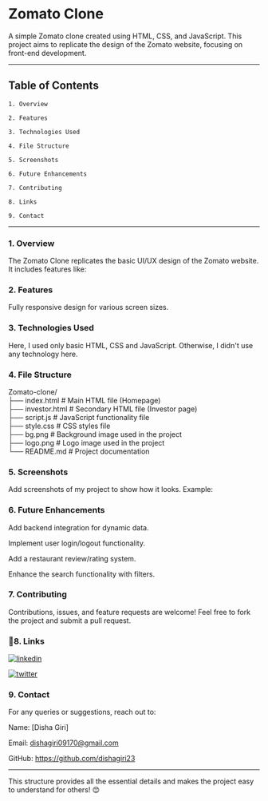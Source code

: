 # Zomato Clone

A simple Zomato clone created using HTML, CSS, and JavaScript. This project aims to replicate the design of the Zomato website, focusing on front-end development.


---

## Table of Contents

    1. Overview

    2. Features

    3. Technologies Used

    4. File Structure

    5. Screenshots

    6. Future Enhancements

    7. Contributing

    8. Links

    9. Contact




---

### 1. Overview

The Zomato Clone replicates the basic UI/UX design of the Zomato website. It includes features like:



### 2. Features

Fully responsive design for various screen sizes.


### 3. Technologies Used

Here, I used only basic HTML, CSS and JavaScript. Otherwise, I didn't use any technology here.



### 4. File Structure

Zomato-clone/  
├── index.html         # Main HTML file (Homepage)  
├── investor.html      # Secondary HTML file (Investor page)  
├── script.js          # JavaScript functionality file  
├── style.css          # CSS styles file  
├── bg.png             # Background image used in the project  
├── logo.png           # Logo image used in the project  
└── README.md          # Project documentation

### 5. Screenshots

Add screenshots of my project to show how it looks. Example:


### 6. Future Enhancements

Add backend integration for dynamic data.

Implement user login/logout functionality.

Add a restaurant review/rating system.

Enhance the search functionality with filters.


### 7. Contributing

Contributions, issues, and feature requests are welcome!
Feel free to fork the project and submit a pull request.


### 🔗8. Links

[![linkedin](https://img.shields.io/badge/linkedin-0A66C2?style=for-the-badge&logo=linkedin&logoColor=white)](https://www.linkedin.com/in/disha-giri-414a72314/)

[![twitter](https://img.shields.io/badge/twitter-1DA1F2?style=for-the-badge&logo=twitter&logoColor=white)](https://x.com/DishaGiri831182)

### 9. Contact

For any queries or suggestions, reach out to:

Name: [Disha Giri]

Email: dishagiri09170@gmail.com

GitHub: https://github.com/dishagiri23

---

This structure provides all the essential details and makes the project easy to understand for others! :blush:
